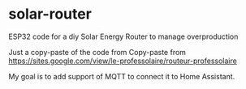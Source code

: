 # solar-router
ESP32 code for a diy Solar Energy Router to manage overproduction

Just a copy-paste of the code from Copy-paste from https://sites.google.com/view/le-professolaire/routeur-professolaire

My goal is to add support of MQTT to connect it to Home Assistant.
